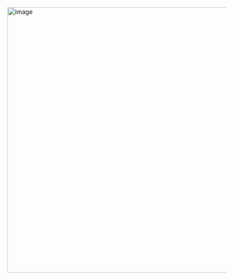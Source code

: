 <img width="610" alt="image" src="https://github.com/Dianyudengdeng/Markdown/assets/93588357/241b6dfc-4f5f-4840-ba37-bab0ec84eb97">
